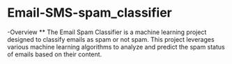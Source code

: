 # Email-SMS-spam_classifier
-Overview **
The Email Spam Classifier is a machine learning project designed to classify emails as spam or not spam.
This project leverages various machine learning algorithms to analyze and predict the spam status of emails based on their content.
